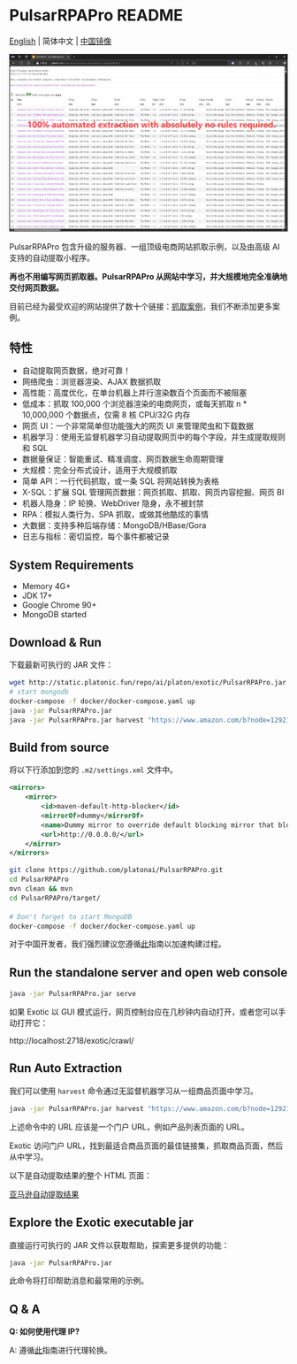 # PulsarRPAPro README

[English](README.md) | 简体中文 | [中国镜像](https://gitee.com/platonai_galaxyeye/exotic)

![自动提取结果快照](docs/amazon.png)

PulsarRPAPro 包含升级的服务器、一组顶级电商网站抓取示例，以及由高级 AI 支持的自动提取小程序。

**再也不用编写网页抓取器。PulsarRPAPro 从网站中学习，并大规模地完全准确地交付网页数据。**

目前已经为最受欢迎的网站提供了数十个链接：[抓取案例](exotic-app/exotic-examples/src/main/kotlin/ai/platon/exotic/examples/sites/)，我们不断添加更多案例。

## 特性

- 自动提取网页数据，绝对可靠！
- 网络爬虫：浏览器渲染、AJAX 数据抓取
- 高性能：高度优化，在单台机器上并行渲染数百个页面而不被阻塞
- 低成本：抓取 100,000 个浏览器渲染的电商网页，或每天抓取 n * 10,000,000 个数据点，仅需 8 核 CPU/32G 内存
- 网页 UI：一个非常简单但功能强大的网页 UI 来管理爬虫和下载数据
- 机器学习：使用无监督机器学习自动提取网页中的每个字段，并生成提取规则和 SQL
- 数据量保证：智能重试、精准调度、网页数据生命周期管理
- 大规模：完全分布式设计，适用于大规模抓取
- 简单 API：一行代码抓取，或一条 SQL 将网站转换为表格
- X-SQL：扩展 SQL 管理网页数据：网页抓取、抓取、网页内容挖掘、网页 BI
- 机器人隐身：IP 轮换、WebDriver 隐身，永不被封禁
- RPA：模拟人类行为、SPA 抓取，或做其他酷炫的事情
- 大数据：支持多种后端存储：MongoDB/HBase/Gora
- 日志与指标：密切监控，每个事件都被记录

## System Requirements

- Memory 4G+
- JDK 17+
- Google Chrome 90+
- MongoDB started

## Download & Run

下载最新可执行的 JAR 文件：

```bash
wget http://static.platonic.fun/repo/ai/platon/exotic/PulsarRPAPro.jar
# start mongodb
docker-compose -f docker/docker-compose.yaml up
java -jar PulsarRPAPro.jar
java -jar PulsarRPAPro.jar harvest "https://www.amazon.com/b?node=1292115011" -diagnose -refresh
```

## Build from source

将以下行添加到您的 `.m2/settings.xml` 文件中。

```xml
<mirrors>
    <mirror>
        <id>maven-default-http-blocker</id>
        <mirrorOf>dummy</mirrorOf>
        <name>Dummy mirror to override default blocking mirror that blocks http</name>
        <url>http://0.0.0.0/</url>
    </mirror>
</mirrors>
```

```bash
git clone https://github.com/platonai/PulsarRPAPro.git
cd PulsarRPAPro
mvn clean && mvn
cd PulsarRPAPro/target/

# Don't forget to start MongoDB
docker-compose -f docker/docker-compose.yaml up
```

对于中国开发者，我们强烈建议您遵循[此](https://github.com/platonai/pulsarr/blob/master/bin/tools/maven/maven-settings.adoc)指南以加速构建过程。

## Run the standalone server and open web console

```bash
java -jar PulsarRPAPro.jar serve
```

如果 Exotic 以 GUI 模式运行，网页控制台应在几秒钟内自动打开，或者您可以手动打开它：

http://localhost:2718/exotic/crawl/

## Run Auto Extraction

我们可以使用 `harvest` 命令通过无监督机器学习从一组商品页面中学习。

```bash
java -jar PulsarRPAPro.jar harvest "https://www.amazon.com/b?node=1292115011" -diagnose -refresh
```

上述命令中的 URL 应该是一个门户 URL，例如产品列表页面的 URL。

Exotic 访问门户 URL，找到最适合商品页面的最佳链接集，抓取商品页面，然后从中学习。

以下是自动提取结果的整个 HTML 页面：

[亚马逊自动提取结果](docs/amazon-harvest-result.html)

## Explore the Exotic executable jar

直接运行可执行的 JAR 文件以获取帮助，探索更多提供的功能：

```bash
java -jar PulsarRPAPro.jar
```

此命令将打印帮助消息和最常用的示例。

## Q & A

**Q: 如何使用代理 IP?**

A: 遵循[此](bin/tools/proxy/README.adoc)指南进行代理轮换。
